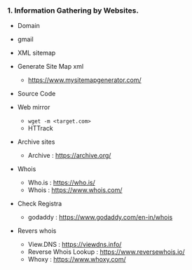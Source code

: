 
### 1. Information Gathering by Websites.
  - Domain
  - gmail
  - XML sitemap
  - Generate Site Map xml
     +  https://www.mysitemapgenerator.com/

  - Source Code
  - Web mirror  
     + ```wget -m <target.com>```
     + HTTrack 

  - Archive sites
     + Archive : https://archive.org/

  - Whois
     + Who.is : https://who.is/
     + Whois  : https://www.whois.com/

  - Check Registra
     + godaddy : https://www.godaddy.com/en-in/whois  

  - Revers whois
     +   View.DNS : https://viewdns.info/
     +   Reverse Whois Lookup : https://www.reversewhois.io/
     +   Whoxy : https://www.whoxy.com/
